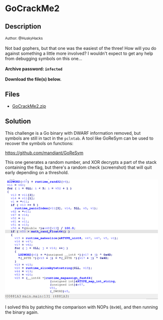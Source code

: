 # GoCrackMe2

## Description

<small>Author: @HuskyHacks</small><br><br>Not bad gophers, but that one was the easiest of the three! How will you do against something a little more involved? I wouldn't expect to get any help from debugging symbols on this one... <br><br> <b>Archive password: <code>infected</code></b> <br><br> <b>Download the file(s) below.</b>


## Files

* [GoCrackMe2.zip](<files/GoCrackMe2.zip>)

## Solution

This challenge is a Go binary with DWARF information removed, but symbols are still in tact in the `pclntab`. A tool like GoReSym can be used to recover the symbols on functions:

https://github.com/mandiant/GoReSym

This one generates a random number, and XOR decrypts a part of the stack containing the flag, but there's a random check (screenshot) that will quit early depending on a threshold.

![gocrackme2_1.png](/images/gocrackme2_1.png)

I solved this by patching the comparison with NOPs (`0x90`), and then running the binary again.